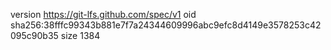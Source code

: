 version https://git-lfs.github.com/spec/v1
oid sha256:38fffc99343b881e7f7a24344609996abc9efc8d4149e3578253c42095c90b35
size 1384

